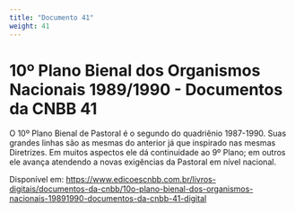 ```yaml
---
title: "Documento 41"
weight: 41
---
```


# 10º Plano Bienal dos Organismos Nacionais 1989/1990 - Documentos da CNBB 41

O 10⁠º Plano Bienal de Pastoral é o segundo do quadriênio 1987-1990. Suas grandes linhas são as mesmas do anterior já que inspirado nas mesmas Diretrizes. Em muitos aspectos ele dá continuidade ao 9⁠º Plano; em outros ele avança atendendo a novas exigências da Pastoral em nível nacional.

Disponível em: https://www.edicoescnbb.com.br/livros-digitais/documentos-da-cnbb/10o-plano-bienal-dos-organismos-nacionais-19891990-documentos-da-cnbb-41-digital
